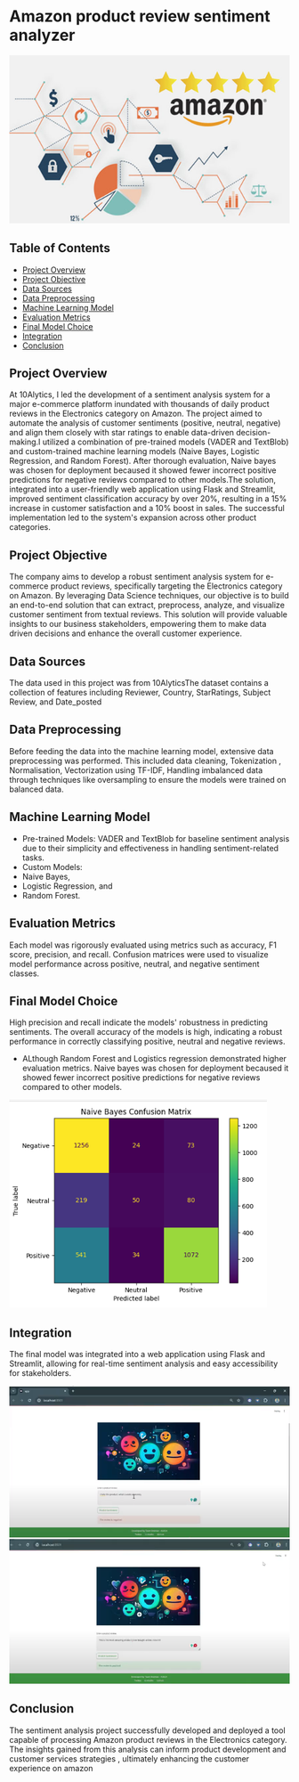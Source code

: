 # Amazon product review sentiment analyzer
![](image_1.jpg)

## Table of Contents
- [Project Overview](#project-overview)
- [Project Objective](#project-objective)
- [Data Sources](#data-sources)
- [Data Preprocessing](#data-preprocessing)
- [Machine Learning Model](#machine-learning-model)
- [Evaluation Metrics](#evaluation-metrics)
- [Final Model Choice](#final-model-choice)
- [Integration](#integration)
- [Conclusion](#conclusion)

## Project Overview
At 10Alytics, I led the development of a sentiment analysis system for a major e-commerce platform inundated with thousands of daily product reviews in the Electronics category on Amazon. The project aimed to automate the analysis of customer sentiments (positive, neutral, negative) and align them closely with star ratings to enable data-driven decision-making.I utilized a combination of pre-trained models (VADER and TextBlob) and custom-trained machine learning models (Naive Bayes, Logistic Regression, and Random Forest). After thorough evaluation, Naive bayes was chosen for deployment becaused it showed fewer incorrect positive predictions for negative reviews compared to other models.The solution, integrated into a user-friendly web application using Flask and Streamlit, improved sentiment classification accuracy by over 20%, resulting in a 15% increase in customer satisfaction and a 10% boost in sales. The successful implementation led to the system's expansion across other product categories.

## Project Objective
The company aims to develop a robust sentiment analysis system for e-commerce product reviews, specifically targeting the Electronics category on Amazon. By leveraging Data Science techniques, our objective is to build an end-to-end solution that can extract, preprocess, analyze, and visualize customer sentiment from textual reviews. This solution will provide valuable insights to our business stakeholders, empowering them to make data driven decisions and enhance the overall customer experience.

## Data Sources
The data used in this project was from 10AlyticsThe dataset contains a collection of features including Reviewer, Country,	StarRatings,	Subject	Review, and Date_posted

## Data Preprocessing
Before feeding the data into the machine learning model, extensive data preprocessing was performed. This included data cleaning, Tokenization , Normalisation, Vectorization using TF-IDF, Handling imbalanced data through techniques like oversampling to ensure the models were trained on balanced data.

## Machine Learning Model 
- Pre-trained Models: VADER and TextBlob for baseline sentiment analysis due to their simplicity and effectiveness in handling sentiment-related tasks.
- Custom Models:
- Naive Bayes,
- Logistic Regression, and
- Random Forest.

 ## Evaluation Metrics
 Each model was rigorously evaluated using metrics such as accuracy, F1 score, precision, and recall. Confusion matrices were used to visualize model performance across positive, neutral, and negative sentiment classes.

 ## Final Model Choice
High precision and recall indicate the models' robustness in predicting sentiments. The overall accuracy of the models is high, indicating a robust performance in correctly classifying positive, neutral and negative reviews.

- ALthough Random Forest and Logistics regression demonstrated higher evaluation metrics. Naive bayes was chosen for deployment becaused it showed fewer incorrect positive predictions for negative reviews compared to other models.

![](image_4.png)

## Integration
The final model was integrated into a web application using Flask and Streamlit, allowing for real-time sentiment analysis and easy accessibility for stakeholders.

![](image_2.png)
![](image_3.png)

## Conclusion
The sentiment analysis project successfully developed and deployed a tool capable of processing Amazon product reviews in the Electronics category. The insights gained from this analysis can inform product development and customer services strategies , ultimately enhancing the customer experience on amazon
